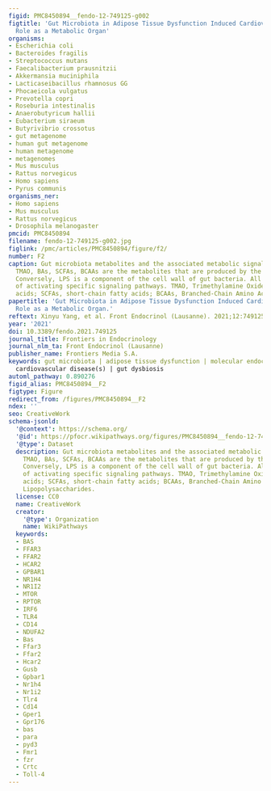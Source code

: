 ```yaml
---
figid: PMC8450894__fendo-12-749125-g002
figtitle: 'Gut Microbiota in Adipose Tissue Dysfunction Induced Cardiovascular Disease:
  Role as a Metabolic Organ'
organisms:
- Escherichia coli
- Bacteroides fragilis
- Streptococcus mutans
- Faecalibacterium prausnitzii
- Akkermansia muciniphila
- Lacticaseibacillus rhamnosus GG
- Phocaeicola vulgatus
- Prevotella copri
- Roseburia intestinalis
- Anaerobutyricum hallii
- Eubacterium siraeum
- Butyrivibrio crossotus
- gut metagenome
- human gut metagenome
- human metagenome
- metagenomes
- Mus musculus
- Rattus norvegicus
- Homo sapiens
- Pyrus communis
organisms_ner:
- Homo sapiens
- Mus musculus
- Rattus norvegicus
- Drosophila melanogaster
pmcid: PMC8450894
filename: fendo-12-749125-g002.jpg
figlink: /pmc/articles/PMC8450894/figure/f2/
number: F2
caption: Gut microbiota metabolites and the associated metabolic signaling pathway.
  TMAO, BAs, SCFAs, BCAAs are the metabolites that are produced by the gut microbiota.
  Conversely, LPS is a component of the cell wall of gut bacteria. All are capable
  of activating specific signaling pathways. TMAO, Trimethylamine Oxide; BAs, bile
  acids; SCFAs, short-chain fatty acids; BCAAs, Branched-Chain Amino Acids; LPS, Lipopolysaccharides.
papertitle: 'Gut Microbiota in Adipose Tissue Dysfunction Induced Cardiovascular Disease:
  Role as a Metabolic Organ.'
reftext: Xinyu Yang, et al. Front Endocrinol (Lausanne). 2021;12:749125.
year: '2021'
doi: 10.3389/fendo.2021.749125
journal_title: Frontiers in Endocrinology
journal_nlm_ta: Front Endocrinol (Lausanne)
publisher_name: Frontiers Media S.A.
keywords: gut microbiota | adipose tissue dysfunction | molecular endocrinology |
  cardiovascular disease(s) | gut dysbiosis
automl_pathway: 0.890276
figid_alias: PMC8450894__F2
figtype: Figure
redirect_from: /figures/PMC8450894__F2
ndex: ''
seo: CreativeWork
schema-jsonld:
  '@context': https://schema.org/
  '@id': https://pfocr.wikipathways.org/figures/PMC8450894__fendo-12-749125-g002.html
  '@type': Dataset
  description: Gut microbiota metabolites and the associated metabolic signaling pathway.
    TMAO, BAs, SCFAs, BCAAs are the metabolites that are produced by the gut microbiota.
    Conversely, LPS is a component of the cell wall of gut bacteria. All are capable
    of activating specific signaling pathways. TMAO, Trimethylamine Oxide; BAs, bile
    acids; SCFAs, short-chain fatty acids; BCAAs, Branched-Chain Amino Acids; LPS,
    Lipopolysaccharides.
  license: CC0
  name: CreativeWork
  creator:
    '@type': Organization
    name: WikiPathways
  keywords:
  - BAS
  - FFAR3
  - FFAR2
  - HCAR2
  - GPBAR1
  - NR1H4
  - NR1I2
  - MTOR
  - RPTOR
  - IRF6
  - TLR4
  - CD14
  - NDUFA2
  - Bas
  - Ffar3
  - Ffar2
  - Hcar2
  - Gusb
  - Gpbar1
  - Nr1h4
  - Nr1i2
  - Tlr4
  - Cd14
  - Gper1
  - Gpr176
  - bas
  - para
  - pyd3
  - Fmr1
  - fzr
  - Crtc
  - Toll-4
---
```

